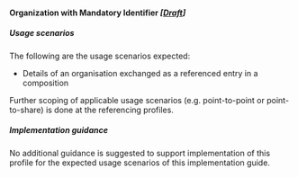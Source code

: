 #### Organization with Mandatory Identifier *[[Draft](http://hl7.org/fhir/stu3/valueset-publication-status.html)]*

##### Usage scenarios
The following are the usage scenarios expected:

* Details of an organisation  exchanged as a referenced entry in a composition

Further scoping of applicable usage scenarios (e.g. point-to-point or point-to-share) is done at the referencing profiles. 


##### Implementation guidance
No additional guidance is suggested to support implementation of this profile for the expected usage scenarios of this implementation guide.

